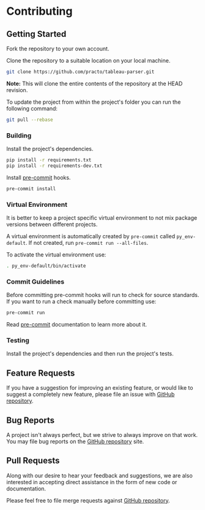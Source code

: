 # Contributing

## Getting Started

Fork the repository to your own account.

Clone the repository to a suitable location on your local machine.

```bash
git clone https://github.com/practo/tableau-parser.git
```

**Note:** This will clone the entire contents of the repository at the HEAD revision.

To update the project from within the project's folder you can run the following command:

```bash
git pull --rebase
```

### Building

Install the project's dependencies.

```bash
pip install -r requirements.txt
pip install -r requirements-dev.txt
```

Install [pre-commit](http://pre-commit.com) hooks.

```bash
pre-commit install
```

### Virtual Environment

It is better to keep a project specific virtual environment to not mix package versions between different projects.

A virtual environment is automatically created by `pre-commit` called `py_env-default`. If not created, run
`pre-commit run --all-files`.

To activate the virtual environment use:

```bash
. py_env-default/bin/activate
```

### Commit Guidelines

Before committing pre-commit hooks will run to check for source standards.
If you want to run a check manually before committing use:

```bash
pre-commit run
```

Read [pre-commit](http://pre-commit.com) documentation to learn more about it.

### Testing

Install the project's dependencies and then run the project's tests.

## Feature Requests

If you have a suggestion for improving an existing feature, or would like to suggest a completely new feature, please file an issue with [GitHub repository](https://github.com/practo/tableau-parser/issues).

## Bug Reports

A project isn't always perfect, but we strive to always improve on that work. You may file bug reports on the [GitHub repository](https://github.com/practo/tableau-parser/issues) site.

## Pull Requests

Along with our desire to hear your feedback and suggestions, we are also interested in accepting direct assistance in the form of new code or documentation.

Please feel free to file merge requests against [GitHub repository](https://github.com/practo/tableau-parser/pulls).
